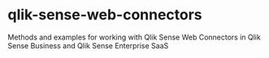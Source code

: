 # qlik-sense-web-connectors
Methods and examples for working with Qlik Sense Web Connectors in Qlik Sense Business and Qlik Sense Enterprise SaaS
